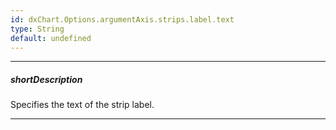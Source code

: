 ```yaml
---
id: dxChart.Options.argumentAxis.strips.label.text
type: String
default: undefined
---
```

---
##### shortDescription
Specifies the text of the strip label.

---

